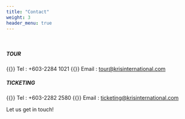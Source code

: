 ```yaml
---
title: "Contact"
weight: 3
header_menu: true
---
```

&nbsp;
##### TOUR
{{<icon class="fa fa-phone">}}&nbsp;Tel : +603-2284 1021
{{<icon class="fa fa-envelope">}}&nbsp;Email : tour@krisinternational.com
​
##### TICKETING
{{<icon class="fa fa-phone">}}&nbsp;Tel : +603-2282 2580 
{{<icon class="fa fa-envelope">}}&nbsp;Email : ticketing@krisinternational.com

Let us get in touch!

<!---
{{<icon class="fa fa-envelope">}}&nbsp;[mail@janedoe.com](mailto:your-email@your-domain.com)

{{<icon class="fa fa-phone">}}&nbsp;[+49 1111 555555](tel:+491111555555)
 --->
